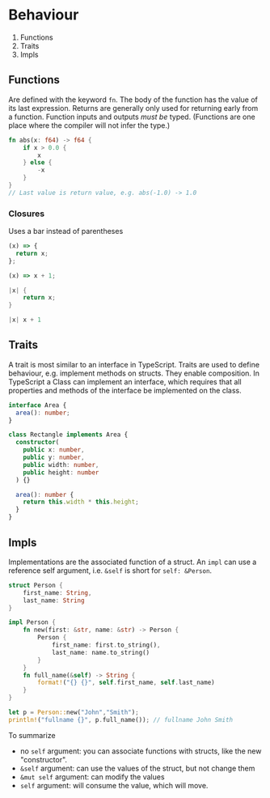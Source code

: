 # Behaviour

1. Functions
1. Traits
1. Impls

## Functions

Are defined with the keyword `fn`.
The body of the function has the value of its last expression.
Returns are generally only used for returning early from a function.
Function inputs and outputs _must be_ typed.
(Functions are one place where the compiler will not infer the type.)

```rust
fn abs(x: f64) -> f64 {
    if x > 0.0 {
        x
    } else {
        -x
    }
}
// Last value is return value, e.g. abs(-1.0) -> 1.0
```

### Closures

Uses a bar instead of parentheses

```typescript
(x) => {
  return x;
};

(x) => x + 1;
```

```rust
|x| {
    return x;
}

|x| x + 1
```

## Traits

A trait is most similar to an interface in TypeScript.
Traits are used to define behaviour, e.g. implement methods on structs.
They enable composition.
In TypeScript a Class can implement an interface, which requires that all properties and methods of the interface be implemented on the class.

```typescript
interface Area {
  area(): number;
}

class Rectangle implements Area {
  constructor(
    public x: number,
    public y: number,
    public width: number,
    public height: number
  ) {}

  area(): number {
    return this.width * this.height;
  }
}
```

## Impls

Implementations are the associated function of a struct.
An `impl` can use a reference self argument, i.e. `&self` is short for `self: &Person`.

```rust
struct Person {
    first_name: String,
    last_name: String
}

impl Person {
    fn new(first: &str, name: &str) -> Person {
        Person {
            first_name: first.to_string(),
            last_name: name.to_string()
        }
    }
    fn full_name(&self) -> String {
        format!("{} {}", self.first_name, self.last_name)
    }
}

let p = Person::new("John","Smith");
println!("fullname {}", p.full_name()); // fullname John Smith
```

To summarize

- no `self` argument: you can associate functions with structs, like the new "constructor".
- `&self` argument: can use the values of the struct, but not change them
- `&mut self` argument: can modify the values
- `self` argument: will consume the value, which will move.
